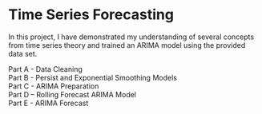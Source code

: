 # Time Series Forecasting
In this project, I have demonstrated my understanding of several concepts from time series theory and trained an ARIMA model using the provided data set.

Part A - Data Cleaning  
Part B - Persist and Exponential Smoothing Models  
Part C - ARIMA Preparation  
Part D – Rolling Forecast ARIMA Model  
Part E - ARIMA Forecast 
